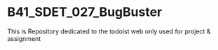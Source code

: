 # B41_SDET_027_BugBuster
This is Repository dedicated to the todoist web only used  for project & assignment
